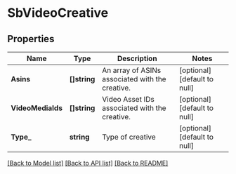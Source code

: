 # SbVideoCreative

## Properties
Name | Type | Description | Notes
------------ | ------------- | ------------- | -------------
**Asins** | **[]string** | An array of ASINs associated with the creative. | [optional] [default to null]
**VideoMediaIds** | **[]string** | Video Asset IDs associated with the creative. | [optional] [default to null]
**Type_** | **string** | Type of creative | [optional] [default to null]

[[Back to Model list]](../README.md#documentation-for-models) [[Back to API list]](../README.md#documentation-for-api-endpoints) [[Back to README]](../README.md)

